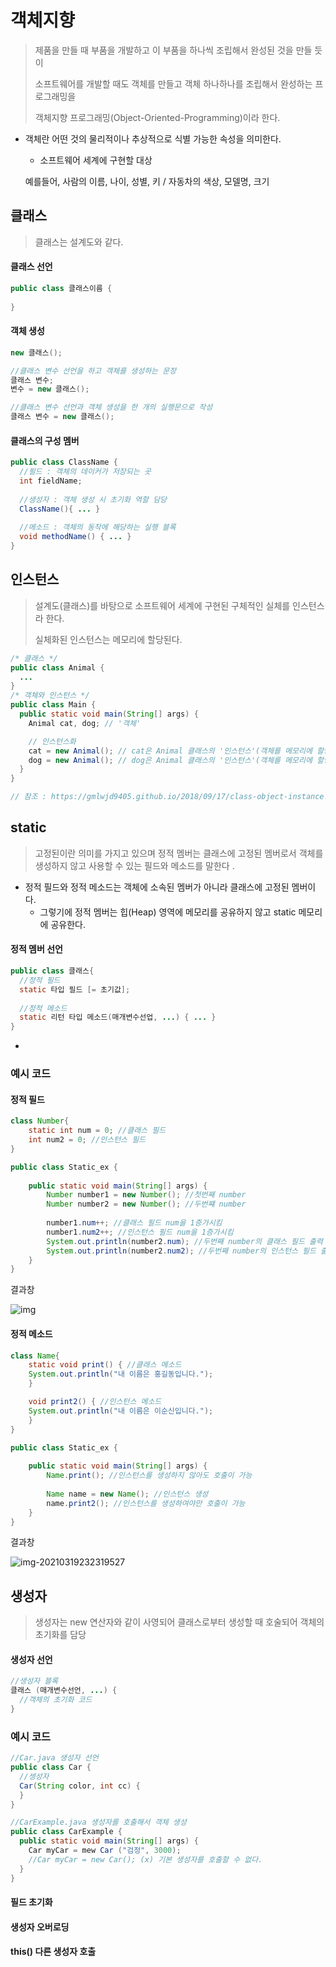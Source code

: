 # 객체지향

> 제품을 만들 때 부품을 개발하고 이 부품을 하나씩 조립해서 완성된 것을 만들 듯이
>
> 소프트웨어를 개발할 때도 객체를 만들고 객체 하나하나를 조립해서 완성하는 프로그래밍을
>
> 객체지향 프로그래밍(Object-Oriented-Programming)이라 한다.

* 객체란 어떤 것의 물리적이나 추상적으로 식별 가능한 속성을 의미한다.

  * 소프트웨어 세계에 구현할 대상

  예를들어, 사람의 이름, 나이, 성별, 키 / 자동차의 색상, 모델명, 크기

## 클래스

> 클래스는 설계도와 같다.

#### 클래스 선언

```java
public class 클래스이름 {
  
}
```

#### 객체 생성

```java
new 클래스();

//클래스 변수 선언을 하고 객체를 생성하는 문장
클래스 변수;
변수 = new 클래스();

//클래스 변수 선언과 객체 생성을 한 개의 실행문으로 작성
클래스 변수 = new 클래스();
```



#### 클래스의 구성 멤버

```java
public class ClassName {
  //필드 : 객체의 데이커가 저장되는 곳
  int fieldName;
  
  //생성자 : 객체 생성 시 초기화 역할 담당
  ClassName(){ ... }
  
  //메소드 : 객체의 동작에 해당하는 실행 블록
  void methodName() { ... }
}
```



## 인스턴스

> 설계도(클래스)를 바탕으로 소프트웨어 세계에 구현된 구체적인 실체를 인스턴스라 한다.
>
> 실체화된 인스턴스는 메모리에 할당된다.

```java
/* 클래스 */
public class Animal {
  ...
}
/* 객체와 인스턴스 */
public class Main {
  public static void main(String[] args) {
    Animal cat, dog; // '객체'

    // 인스턴스화
    cat = new Animal(); // cat은 Animal 클래스의 '인스턴스'(객체를 메모리에 할당)
    dog = new Animal(); // dog은 Animal 클래스의 '인스턴스'(객체를 메모리에 할당)
  }
}

// 참조 : https://gmlwjd9405.github.io/2018/09/17/class-object-instance.html
```



## static

> 고정된이란 의미를 가지고 있으며 정적 멤버는 클래스에 고정된 멤버로서 객체를 생성하지 않고 사용할 수 있는 필드와 메소드를 말한다 .

* 정적 필드와 정적 메소드는 객체에 소속된 멤버가 아니라 클래스에 고정된 멤버이다.
  * 그렇기에 정적 멤버는 힙(Heap) 영역에 메모리를 공유하지 않고 static 메모리에 공유한다. 

#### 정적 멤버 선언

```java
public class 클래스{
  //정적 필드
  static 타입 필드 [= 초기값];
  
  //정적 메소드
  static 리턴 타입 메소드(매개변수선업, ...) { ... }
}
```

*

### 예시 코드

#### 정적 필드

```java
class Number{
    static int num = 0; //클래스 필드
    int num2 = 0; //인스턴스 필드
}

public class Static_ex {
	
    public static void main(String[] args) {
    	Number number1 = new Number(); //첫번째 number
    	Number number2 = new Number(); //두번쨰 number
    	
    	number1.num++; //클래스 필드 num을 1증가시킴
    	number1.num2++; //인스턴스 필드 num을 1증가시킴
    	System.out.println(number2.num); //두번째 number의 클래스 필드 출력
    	System.out.println(number2.num2); //두번째 number의 인스턴스 필드 출력
    }
}
```

결과창

![img](../../../../Pictures/md-images/img-6163845.png)

#### 정적 메소드

```java
class Name{
    static void print() { //클래스 메소드
	System.out.println("내 이름은 홍길동입니다.");
    }

    void print2() { //인스턴스 메소드
	System.out.println("내 이름은 이순신입니다.");
    }
}

public class Static_ex {
	
    public static void main(String[] args) {
        Name.print(); //인스턴스를 생성하지 않아도 호출이 가능
    	
        Name name = new Name(); //인스턴스 생성
        name.print2(); //인스턴스를 생성하여야만 호출이 가능
    }
}
```

결과창

![img-20210319232319527](../../../../Pictures/md-images/img-20210319232319527-6163834.png)



## 생성자

> 생성자는 new 연산자와 같이 사영되어 클래스로부터 생성할 때 호술되어 객체의 초기화를 담당



#### 생성자 선언

```java
//생성자 블록
클래스 (매개변수선언, ...) {
  //객체의 초기화 코드
}
```



### 예시 코드

```java
//Car.java 생성자 선언
public class Car {
  //셍성자
  Car(String color, int cc) {
  }
}
```

```java
//CarExample.java 생성자를 호출해서 객체 생성
public class CarExample {
  public static void main(String[] args) {
    Car myCar = mew Car ("검정", 3000);
    //Car myCar = new Car(); (x) 기본 생성자를 호출할 수 없다.
  }
}
```

#### 필드 초기화

#### 생성자 오버로딩

#### this() 다른 생성자 호출



